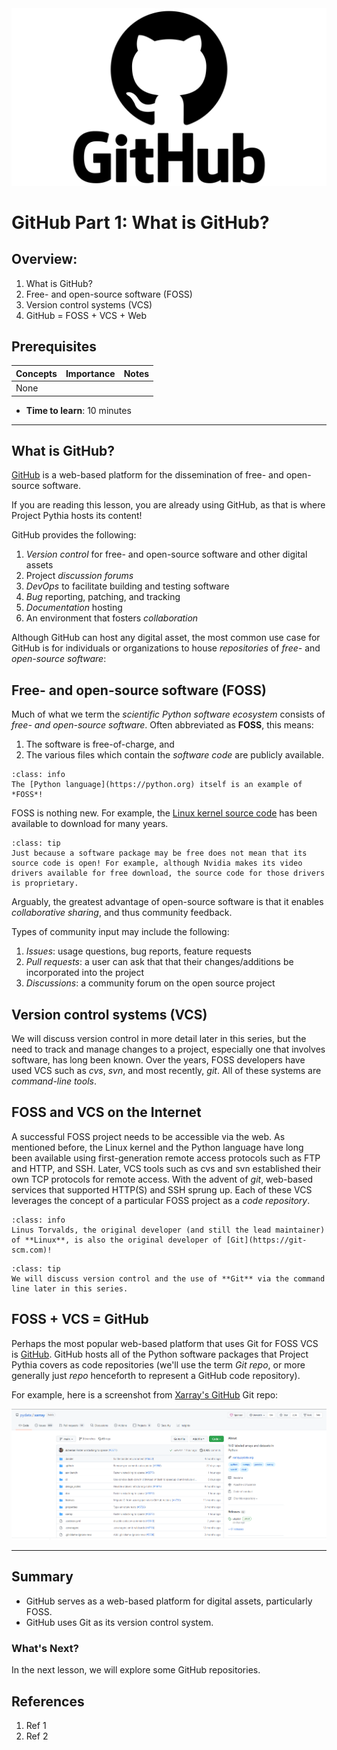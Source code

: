 <img src="../../images/GitHub-logo.png" alt="Github Logo" width="600px">

# GitHub Part 1: What is GitHub?

## Overview:

1.  What is GitHub?
1.  Free- and open-source software (FOSS)
1.  Version control systems (VCS)
1.  GitHub = FOSS + VCS + Web

## Prerequisites

| Concepts | Importance | Notes |
| -------- | ---------- | ----- |
| None     |            |       |

- **Time to learn**: 10 minutes

---

## What is GitHub?

[GitHub](https://github.com) is a web-based platform for the dissemination of free- and open-source software.

If you are reading this lesson, you are already using GitHub, as that is where Project Pythia hosts its content!

GitHub provides the following:

1. _Version control_ for free- and open-source software and other digital assets
1. Project _discussion forums_
1. _DevOps_ to facilitate building and testing software
1. _Bug_ reporting, patching, and tracking
1. _Documentation_ hosting
1. An environment that fosters _collaboration_

Although GitHub can host any digital asset, the most common use case for GitHub is for individuals or organizations to house _repositories_ of _free-_ and _open-source software_:

## Free- and open-source software (FOSS)

Much of what we term the _scientific Python software ecosystem_ consists of _free- and open-source software_. Often abbreviated as **FOSS**, this means:

1.  The software is free-of-charge, and
1.  The various files which contain the _software code_ are publicly available.

```{admonition} Did you know?
:class: info
The [Python language](https://python.org) itself is an example of *FOSS*!
```

FOSS is nothing new. For example, the [Linux kernel source code](https://kernel.org) has been available to download for many years.

```{admonition} Free $\neq$ open source!
:class: tip
Just because a software package may be free does not mean that its source code is open! For example, although Nvidia makes its video drivers available for free download, the source code for those drivers is proprietary.
```

Arguably, the greatest advantage of open-source software is that it enables _collaborative sharing_, and thus community feedback.

Types of community input may include the following:

1. _Issues_: usage questions, bug reports, feature requests
1. _Pull requests_: a user can ask that that their changes/additions be incorporated into the project
1. _Discussions_: a community forum on the open source project

## Version control systems (VCS)

We will discuss version control in more detail later in this series, but the need to track and manage changes to a project, especially one that involves software, has long been known. Over the years, FOSS developers have used VCS such as _cvs_, _svn_, and most recently, _git_. All of these systems are _command-line tools_.

## FOSS and VCS on the Internet

A successful FOSS project needs to be accessible via the web. As mentioned before, the Linux kernel and the Python language have long been available using first-generation remote access protocols such as FTP and HTTP, and SSH. Later, VCS tools such as cvs and svn established their own TCP protocols for remote access. With the advent of _git_, web-based services that supported HTTP(S) and SSH sprung up. Each of these VCS leverages the concept of a particular FOSS project as a <i>code repository</i>.

```{admonition} Did you know?
:class: info
Linus Torvalds, the original developer (and still the lead maintainer) of **Linux**, is also the original developer of [Git](https://git-scm.com)!
```

```{admonition} Stay tuned!
:class: tip
We will discuss version control and the use of **Git** via the command line later in this series.
```

## FOSS + VCS = GitHub

Perhaps the most popular web-based platform that uses Git for FOSS VCS is [GitHub](https://github.com). GitHub hosts all of the Python software packages that Project Pythia covers as code repositories (we'll use the term <i>Git repo</i>, or more generally just <i>repo</i> henceforth to represent a GitHub code repository).

For example, here is a screenshot from [Xarray's GitHub](https://github.com/pydata/xarray) Git repo:

<img src="../../images/XarrayGithub.png" alt="Xarray GitHub" width="600px">

---

## Summary

- GitHub serves as a web-based platform for digital assets, particularly FOSS.
- GitHub uses Git as its version control system.

### What's Next?

In the next lesson, we will explore some GitHub repositories.

## References

1. Ref 1
1. Ref 2
